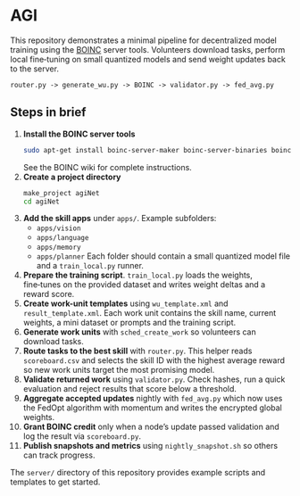 # AGI

This repository demonstrates a minimal pipeline for decentralized model training using the [BOINC](https://boinc.berkeley.edu/) server tools. Volunteers download tasks, perform local fine‑tuning on small quantized models and send weight updates back to the server.

```
router.py -> generate_wu.py -> BOINC -> validator.py -> fed_avg.py
```

## Steps in brief

1. **Install the BOINC server tools**
   ```bash
   sudo apt-get install boinc-server-maker boinc-server-binaries boinc-server-tools
   ```
   See the BOINC wiki for complete instructions.
2. **Create a project directory**
   ```bash
   make_project agiNet
   cd agiNet
   ```
3. **Add the skill apps** under `apps/`.
   Example subfolders:
   - `apps/vision`
   - `apps/language`
   - `apps/memory`
   - `apps/planner`
   Each folder should contain a small quantized model file and a `train_local.py` runner.
4. **Prepare the training script**.
   `train_local.py` loads the weights, fine‑tunes on the provided dataset and writes weight deltas and a reward score.
5. **Create work-unit templates** using `wu_template.xml` and `result_template.xml`. Each work unit contains the skill name, current weights, a mini dataset or prompts and the training script.
6. **Generate work units** with `sched_create_work` so volunteers can download tasks.
7. **Route tasks to the best skill** with `router.py`. This helper reads
   `scoreboard.csv` and selects the skill ID with the highest average reward so
   new work units target the most promising model.
8. **Validate returned work** using `validator.py`. Check hashes, run a quick evaluation and reject results that score below a threshold.
9. **Aggregate accepted updates** nightly with `fed_avg.py` which now uses the FedOpt algorithm with momentum and writes the encrypted global weights.
10. **Grant BOINC credit** only when a node’s update passed validation and log the result via `scoreboard.py`.
11. **Publish snapshots and metrics** using `nightly_snapshot.sh` so others can track progress.

The `server/` directory of this repository provides example scripts and templates to get started.
